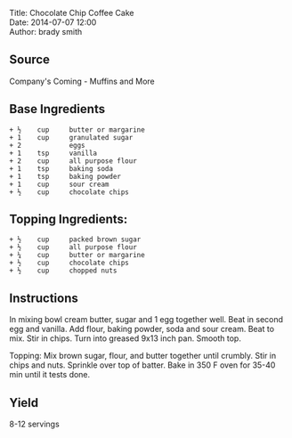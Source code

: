 Title: Chocolate Chip Coffee Cake  
Date: 2014-07-07 12:00  
Author: brady smith  


## Source
Company\'s Coming - Muffins and More


## Base Ingredients
~~~~
+ ½    cup     butter or margarine
+ 1    cup     granulated sugar
+ 2            eggs
+ 1    tsp     vanilla
+ 2    cup     all purpose flour
+ 1    tsp     baking soda
+ 1    tsp     baking powder
+ 1    cup     sour cream
+ ½    cup     chocolate chips
~~~~


## Topping Ingredients:
~~~~
+ ½    cup     packed brown sugar
+ ½    cup     all purpose flour
+ ¼    cup     butter or margarine
+ ½    cup     chocolate chips
+ ½    cup     chopped nuts
~~~~


## Instructions
In mixing bowl cream butter, sugar and 1 egg together well. Beat in second egg and vanilla. Add flour, baking powder, soda and sour cream. Beat to mix. Stir in chips. Turn into greased 9x13 inch pan. Smooth top. 

Topping:
Mix brown sugar, flour, and butter together until crumbly. Stir in chips and nuts. Sprinkle over top of batter. Bake in 350 F oven for 35-40 min until it tests done.


## Yield
8-12 servings
